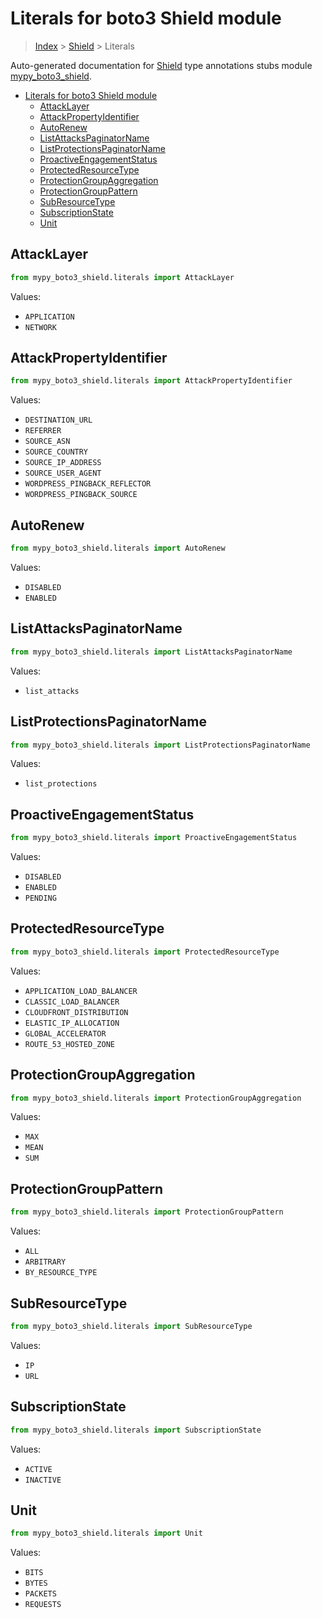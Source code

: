 # Literals for boto3 Shield module

> [Index](../README.md) > [Shield](./README.md) > Literals

Auto-generated documentation for
[Shield](https://boto3.amazonaws.com/v1/documentation/api/latest/reference/services/shield.html#Shield)
type annotations stubs module
[mypy_boto3_shield](https://pypi.org/project/mypy-boto3-shield/).

- [Literals for boto3 Shield module](#literals-for-boto3-shield-module)
  - [AttackLayer](#attacklayer)
  - [AttackPropertyIdentifier](#attackpropertyidentifier)
  - [AutoRenew](#autorenew)
  - [ListAttacksPaginatorName](#listattackspaginatorname)
  - [ListProtectionsPaginatorName](#listprotectionspaginatorname)
  - [ProactiveEngagementStatus](#proactiveengagementstatus)
  - [ProtectedResourceType](#protectedresourcetype)
  - [ProtectionGroupAggregation](#protectiongroupaggregation)
  - [ProtectionGroupPattern](#protectiongrouppattern)
  - [SubResourceType](#subresourcetype)
  - [SubscriptionState](#subscriptionstate)
  - [Unit](#unit)

## AttackLayer

```python
from mypy_boto3_shield.literals import AttackLayer
```

Values:

- `APPLICATION`
- `NETWORK`

## AttackPropertyIdentifier

```python
from mypy_boto3_shield.literals import AttackPropertyIdentifier
```

Values:

- `DESTINATION_URL`
- `REFERRER`
- `SOURCE_ASN`
- `SOURCE_COUNTRY`
- `SOURCE_IP_ADDRESS`
- `SOURCE_USER_AGENT`
- `WORDPRESS_PINGBACK_REFLECTOR`
- `WORDPRESS_PINGBACK_SOURCE`

## AutoRenew

```python
from mypy_boto3_shield.literals import AutoRenew
```

Values:

- `DISABLED`
- `ENABLED`

## ListAttacksPaginatorName

```python
from mypy_boto3_shield.literals import ListAttacksPaginatorName
```

Values:

- `list_attacks`

## ListProtectionsPaginatorName

```python
from mypy_boto3_shield.literals import ListProtectionsPaginatorName
```

Values:

- `list_protections`

## ProactiveEngagementStatus

```python
from mypy_boto3_shield.literals import ProactiveEngagementStatus
```

Values:

- `DISABLED`
- `ENABLED`
- `PENDING`

## ProtectedResourceType

```python
from mypy_boto3_shield.literals import ProtectedResourceType
```

Values:

- `APPLICATION_LOAD_BALANCER`
- `CLASSIC_LOAD_BALANCER`
- `CLOUDFRONT_DISTRIBUTION`
- `ELASTIC_IP_ALLOCATION`
- `GLOBAL_ACCELERATOR`
- `ROUTE_53_HOSTED_ZONE`

## ProtectionGroupAggregation

```python
from mypy_boto3_shield.literals import ProtectionGroupAggregation
```

Values:

- `MAX`
- `MEAN`
- `SUM`

## ProtectionGroupPattern

```python
from mypy_boto3_shield.literals import ProtectionGroupPattern
```

Values:

- `ALL`
- `ARBITRARY`
- `BY_RESOURCE_TYPE`

## SubResourceType

```python
from mypy_boto3_shield.literals import SubResourceType
```

Values:

- `IP`
- `URL`

## SubscriptionState

```python
from mypy_boto3_shield.literals import SubscriptionState
```

Values:

- `ACTIVE`
- `INACTIVE`

## Unit

```python
from mypy_boto3_shield.literals import Unit
```

Values:

- `BITS`
- `BYTES`
- `PACKETS`
- `REQUESTS`
